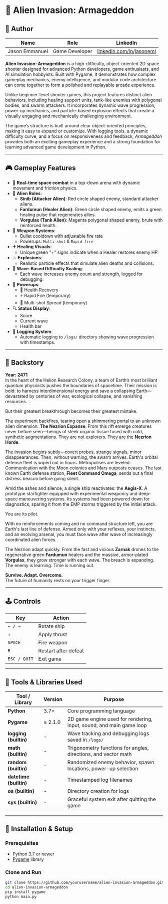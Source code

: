 # 👾 Alien Invasion: Armageddon

## 👤 Author

| Name            | Role              | LinkedIn                                      |
|-----------------|-------------------|-----------------------------------------------|
| Jason Emmanuel  | Game Developer    | [linkedin.com/in/jasoneml](https://www.linkedin.com/in/jasoneml/) |

**Alien Invasion: Armageddon** is a high-difficulty, object-oriented 2D space shooter designed for advanced Python developers, game enthusiasts, and AI simulation hobbyists. Built with Pygame, it demonstrates how complex gameplay mechanics, enemy intelligence, and modular code architecture can come together to form a polished and replayable arcade experience.

Unlike beginner-level shooter games, this project features distinct alien behaviors, including healing support units, tank-like enemies with polygonal bodies, and swarm attackers. It incorporates dynamic wave progression, power-up mechanics, and particle-based explosion effects that create a visually engaging and mechanically challenging environment.

The game’s structure is built around clear object-oriented principles, making it easy to expand or customize. With logging tools, a dynamic difficulty curve, and a focus on responsiveness and feedback, *Armageddon* provides both an exciting gameplay experience and a strong foundation for learning advanced game development in Python.

---

## 🎮 Gameplay Features

- 🚀 **Real-time space combat** in a top-down arena with dynamic movement and friction physics.
- 🧪 **Alien Roles**:
  - **Sinib (Attacker Alien)**: Red circle shaped enemy, standard attacker aliens.
  - **Fardumun (Healer Alien)**: Green circle shaped enemy, emits a green healing pulse that regenerates allies.
  - **Vorgulax (Tank Alien)**: Magenta polygonal shaped enemy, brute with reinforced health.
- 🔫 **Weapon Systems**:
  - Bullet cooldown with adjustable fire rate
  - Powerups: `Multi-shot` & `Rapid-fire`
- ➕ **Healing Visuals**:
  - Unique green "+" signs indicate when a Healer restores enemy HP.
- 💥 **Explosions**:
  - Realistic particle effects that simulate alien deaths and collisions.
- 🎯 **Wave-Based Difficulty Scaling**:
  - Each wave increases enemy count and strength, logged for debugging.
- 🧱 **Powerups**:
  - 💚 Health Recovery
  - ⚡ Rapid Fire (temporary)
  - 🔫 Multi-shot Spread (temporary)
- 🔍 **Status Display**:
  - Score
  - Current wave
  - Health bar
- 🧾 **Logging System**:
  - Automatic logging to `/logs/` directory showing wave progression with timestamps.

---

## 📜 Backstory

**Year: 2471**  
In the heart of the Helion Research Colony, a team of Earth’s most brilliant quantum physicists pushes the boundaries of spacetime. Their mission is bold: to harness interdimensional energy and save a collapsing Earth—devastated by centuries of war, ecological collapse, and vanishing resources.

But their greatest breakthrough becomes their greatest mistake.

The experiment backfires, tearing open a shimmering portal to an unknown alien dimension: **The Nezrion Expanse**. From this rift emerge creatures never before seen—beings of sleek organic tissue fused with cold, synthetic augmentations. They are not explorers. They are the **Nezrion Horde**.

The invasion begins subtly—covert probes, strange signals, minor disappearances. Then, without warning, the swarm arrives. Earth's orbital defense fleet is wiped out in hours. Metropolises are leveled. Communication with the Moon colonies and Mars outposts ceases. The last known Earth defense station, **Fleet Command Omega**, sends out a final distress beacon before going silent.

Amid the ashes and silence, a single ship reactivates: the **Aegis-X**. A prototype starfighter equipped with experimental weaponry and deep-space maneuvering systems. Its systems had been powered down for diagnostics, sparing it from the EMP storms triggered by the initial attack.

You are its pilot.

With no reinforcements coming and no command structure left, you are Earth's last line of defense. Armed only with your reflexes, your instincts, and an evolving arsenal, you must face wave after wave of increasingly coordinated alien forces.

The Nezrion adapt quickly. From the fast and vicious **Zarnak** drones to the regenerative green **Fardumun** healers and the massive, armor-plated **Vorgulax**, they grow stronger with each wave. The breach is expanding. The enemy is learning. Time is running out.

**Survive. Adapt. Overcome.**  
The future of humanity rests on your trigger finger.

---

## 🕹️ Controls

| Key          | Action                  |
|--------------|--------------------------|
| `← / →`      | Rotate ship              |
| `↑`          | Apply thrust             |
| `SPACE`      | Fire weapon              |
| `R`          | Restart after defeat     |
| `ESC / QUIT` | Exit game                |

---

## 🔧 Tools & Libraries Used

| Tool / Library     | Version       | Purpose                                                                 |
|--------------------|---------------|-------------------------------------------------------------------------|
| **Python**         | 3.7+          | Core programming language                                               |
| **Pygame**         | ≥ 2.1.0       | 2D game engine used for rendering, input, sound, and main game loop     |
| **logging (builtin)** | -         | Wave tracking and debugging logs saved in `/logs/`                     |
| **math (builtin)** | -             | Trigonometry functions for angles, directions, and vector math         |
| **random (builtin)** | -           | Randomized enemy behavior, spawn locations, power-up selection         |
| **datetime (builtin)** | -        | Timestamped log filenames                                              |
| **os (builtin)**   | -             | Directory creation for logs                                            |
| **sys (builtin)**  | -             | Graceful system exit after quitting the game                           |

---

## 🧰 Installation & Setup

### Prerequisites

- Python 3.7 or newer
- [Pygame](https://www.pygame.org/) library

### Clone and Run

```bash
git clone https://github.com/yourusername/alien-invasion-armageddon.git
cd alien-invasion-armageddon
pip install pygame
python main.py
```

